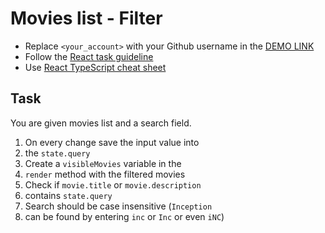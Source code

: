 # Movies list - Filter
- Replace `<your_account>` with your Github username in the
 [DEMO LINK](https://HeorhiiPluhovyi.github.io/react_movies-list-filter/)
- Follow the [React task guideline](https://github.com/mate-academy/react_task-guideline#react-tasks-guideline)
- Use [React TypeScript cheat sheet](https://mate-academy.github.io/fe-program/js/extra/react-typescript)

## Task
You are given movies list and a search field.
1. On every change save the input value into
2. the `state.query`
3. Create a `visibleMovies` variable in the
4. `render` method with the filtered movies
5. Check if `movie.title` or `movie.description`
6. contains `state.query`
7. Search should be case insensitive (`Inception`
8. can be found by entering `inc` or `Inc` or even
  `iNC`)

